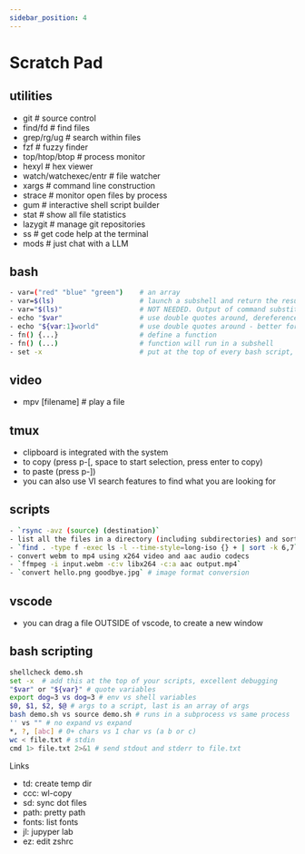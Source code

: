 ```yaml
---
sidebar_position: 4
---
```


# Scratch Pad

## utilities

- git # source control
- find/fd # find files
- grep/rg/ug # search within files
- fzf # fuzzy finder
- top/htop/btop # process monitor
- hexyl # hex viewer
- watch/watchexec/entr # file watcher
- xargs # command line construction
- strace # monitor open files by process
- gum # interactive shell script builder
- stat # show all file statistics
- lazygit # manage git repositories
- ss # get code help at the terminal
- mods # just chat with a LLM

## bash

```bash
- var=("red" "blue" "green")    # an array
- var=$(ls)                     # launch a subshell and return the results
- var="$(ls)"                   # NOT NEEDED. Output of command substitution will ALWAYS be treated as a single string.
- echo "$var"                   # use double quotes around, dereference a variable
- echo "${var:1}world"          # use double quotes around - better for string concatenation and string manipulation
- fn() {...}                    # define a function
- fn() (...)                    # function will run in a subshell
- set -x                        # put at the top of every bash script, excellent for debugging
```

## video

- mpv [filename] # play a file

## tmux

- clipboard is integrated with the system
- to copy (press p-[, space to start selection, press enter to copy)
- to paste (press p-])
- you can also use VI search features to find what you are looking for

## scripts

```bash
- `rsync -avz (source) (destination)`
- list all the files in a directory (including subdirectories) and sort by datetime
- `find . -type f -exec ls -l --time-style=long-iso {} + | sort -k 6,7`
- convert webm to mp4 using x264 video and aac audio codecs
- `ffmpeg -i input.webm -c:v libx264 -c:a aac output.mp4`
- `convert hello.png goodbye.jpg` # image format conversion
```

## vscode

- you can drag a file OUTSIDE of vscode, to create a new window

## bash scripting

```bash
shellcheck demo.sh
set -x  # add this at the top of your scripts, excellent debugging
"$var" or "${var}" # quote variables
export dog=3 vs dog=3 # env vs shell variables
$0, $1, $2, $@ # args to a script, last is an array of args
bash demo.sh vs source demo.sh # runs in a subprocess vs same process
'' vs "" # no expand vs expand
*, ?, [abc] # 0+ chars vs 1 char vs (a b or c)
wc < file.txt # stdin
cmd 1> file.txt 2>&1 # send stdout and stderr to file.txt
```

Links

- td: create temp dir
- ccc: wl-copy
- sd: sync dot files
- path: pretty path
- fonts: list fonts
- jl: jupyper lab
- ez: edit zshrc
